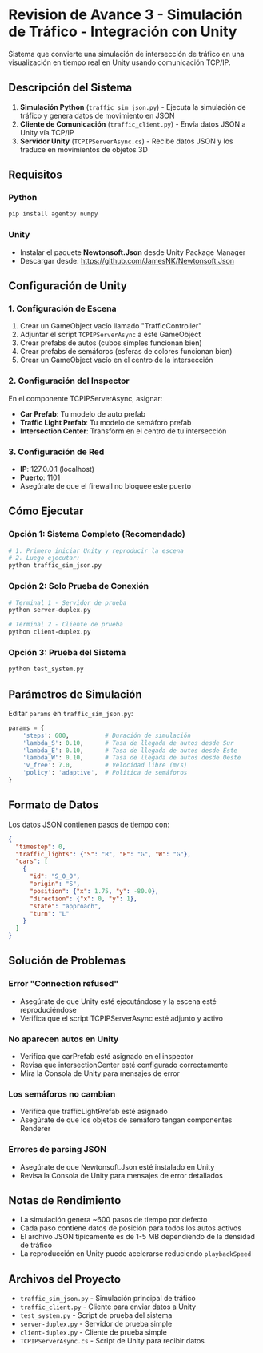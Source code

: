 # Revision de Avance 3 - Simulación de Tráfico - Integración con Unity

Sistema que convierte una simulación de intersección de tráfico en una visualización en tiempo real en Unity usando comunicación TCP/IP.

## Descripción del Sistema

1. **Simulación Python** (`traffic_sim_json.py`) - Ejecuta la simulación de tráfico y genera datos de movimiento en JSON
2. **Cliente de Comunicación** (`traffic_client.py`) - Envía datos JSON a Unity vía TCP/IP
3. **Servidor Unity** (`TCPIPServerAsync.cs`) - Recibe datos JSON y los traduce en movimientos de objetos 3D

## Requisitos

### Python
```bash
pip install agentpy numpy
```

### Unity
- Instalar el paquete **Newtonsoft.Json** desde Unity Package Manager
- Descargar desde: https://github.com/JamesNK/Newtonsoft.Json

## Configuración de Unity

### 1. Configuración de Escena
1. Crear un GameObject vacío llamado "TrafficController"
2. Adjuntar el script `TCPIPServerAsync` a este GameObject
3. Crear prefabs de autos (cubos simples funcionan bien)
4. Crear prefabs de semáforos (esferas de colores funcionan bien)
5. Crear un GameObject vacío en el centro de la intersección

### 2. Configuración del Inspector
En el componente TCPIPServerAsync, asignar:
- **Car Prefab**: Tu modelo de auto prefab
- **Traffic Light Prefab**: Tu modelo de semáforo prefab
- **Intersection Center**: Transform en el centro de tu intersección

### 3. Configuración de Red
- **IP**: 127.0.0.1 (localhost)
- **Puerto**: 1101
- Asegúrate de que el firewall no bloquee este puerto

## Cómo Ejecutar

### Opción 1: Sistema Completo (Recomendado)
```bash
# 1. Primero iniciar Unity y reproducir la escena
# 2. Luego ejecutar:
python traffic_sim_json.py
```

### Opción 2: Solo Prueba de Conexión
```bash
# Terminal 1 - Servidor de prueba
python server-duplex.py

# Terminal 2 - Cliente de prueba
python client-duplex.py
```

### Opción 3: Prueba del Sistema
```bash
python test_system.py
```

## Parámetros de Simulación

Editar `params` en `traffic_sim_json.py`:
```python
params = {
    'steps': 600,          # Duración de simulación
    'lambda_S': 0.10,      # Tasa de llegada de autos desde Sur
    'lambda_E': 0.10,      # Tasa de llegada de autos desde Este
    'lambda_W': 0.10,      # Tasa de llegada de autos desde Oeste
    'v_free': 7.0,         # Velocidad libre (m/s)
    'policy': 'adaptive',  # Política de semáforos
}
```

## Formato de Datos

Los datos JSON contienen pasos de tiempo con:
```json
{
  "timestep": 0,
  "traffic_lights": {"S": "R", "E": "G", "W": "G"},
  "cars": [
    {
      "id": "S_0_0",
      "origin": "S",
      "position": {"x": 1.75, "y": -80.0},
      "direction": {"x": 0, "y": 1},
      "state": "approach",
      "turn": "L"
    }
  ]
}
```

## Solución de Problemas

### Error "Connection refused"
- Asegúrate de que Unity esté ejecutándose y la escena esté reproduciéndose
- Verifica que el script TCPIPServerAsync esté adjunto y activo

### No aparecen autos en Unity
- Verifica que carPrefab esté asignado en el inspector
- Revisa que intersectionCenter esté configurado correctamente
- Mira la Consola de Unity para mensajes de error

### Los semáforos no cambian
- Verifica que trafficLightPrefab esté asignado
- Asegúrate de que los objetos de semáforo tengan componentes Renderer

### Errores de parsing JSON
- Asegúrate de que Newtonsoft.Json esté instalado en Unity
- Revisa la Consola de Unity para mensajes de error detallados

## Notas de Rendimiento

- La simulación genera ~600 pasos de tiempo por defecto
- Cada paso contiene datos de posición para todos los autos activos
- El archivo JSON típicamente es de 1-5 MB dependiendo de la densidad de tráfico
- La reproducción en Unity puede acelerarse reduciendo `playbackSpeed`

## Archivos del Proyecto

- `traffic_sim_json.py` - Simulación principal de tráfico
- `traffic_client.py` - Cliente para enviar datos a Unity
- `test_system.py` - Script de prueba del sistema
- `server-duplex.py` - Servidor de prueba simple
- `client-duplex.py` - Cliente de prueba simple
- `TCPIPServerAsync.cs` - Script de Unity para recibir datos
